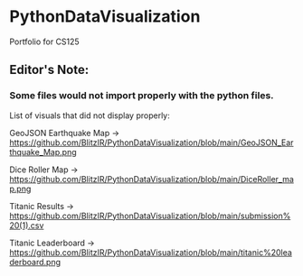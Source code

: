 # PythonDataVisualization
Portfolio for CS125

## Editor's Note:
### Some files would not import properly with the python files.

List of visuals that did not display properly:

GeoJSON Earthquake Map -> https://github.com/BlitzIR/PythonDataVisualization/blob/main/GeoJSON_Earthquake_Map.png

Dice Roller Map -> https://github.com/BlitzIR/PythonDataVisualization/blob/main/DiceRoller_map.png

Titanic Results -> https://github.com/BlitzIR/PythonDataVisualization/blob/main/submission%20(1).csv

Titanic Leaderboard -> https://github.com/BlitzIR/PythonDataVisualization/blob/main/titanic%20leaderboard.png

